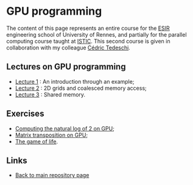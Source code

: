 
# GPU programming

The content of this page represents an entire course for the 
[ESIR](https://esir.univ-rennes.fr/en/welcome-eisr-graduate-school-excellence)
engineering school of University of Rennes, and partially for the parallel 
computing course taught at [ISTIC](https://istic.univ-rennes.fr/).
This second course is given in collaboration with my colleague
[Cédric Tedeschi](http://people.irisa.fr/Cedric.Tedeschi/index.html).

## Lectures on GPU programming

- [Lecture 1](./intro_ssp.md) : An introduction through an example;
- [Lecture 2](./matrix-by-matrix.md) : 2D grids and coalesced memory access;
- [Lecture 3](./shared-matrix.md) : Shared memory.

## Exercises

- [Computing the natural log of 2 on GPU](./log2series.md);
- [Matrix transposition on GPU](./mattranspose.md);
- [The game of life](../HPC/game/README.md).

## Links

* [Back to main repository page](../README.md)

